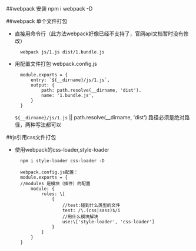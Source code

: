 ##webpack 安装
    npm i webpack -D

##webpack 单个文件打包
* 直接用命令行（此方法webpack好像已经不支持了，官网api文档暂时没有修改）

        webpack js/1.js dist/1.bundle.js

* 用配置文件打包 webpack.config.js 

        module.exports = {
            entry: `${__dirname}/js/1.js`,
            output: {
                path: path.resolve(__dirname, 'dist').
                name: '1.bundle.js',
            }
        }
    `${__dirname}/js/1.js` || path.resolve(__dirname, 'dist')
    路径必须是绝对路径，两种写法都可以

##js引用css文件打包
* 使用webpack的css-loader,style-loader

        npm i style-loader css-loader -D

        webpack.config.js配置：
        module.exports = {
        //modules 是模块（插件）的配置
            module: {
                rules: \[
                    {
                        //test:碰到什么类型的文件
                        test: /\.(css|sass)$/i
                        //用什么模块解决
                        use:\['style-loader', 'css-loader']
                    }
                ]
            }
        }
        
    




